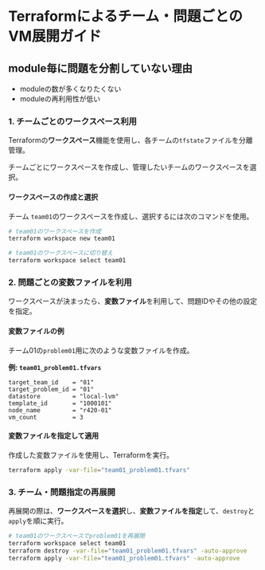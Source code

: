 # Terraformによるチーム・問題ごとのVM展開ガイド

## module毎に問題を分割していない理由

- moduleの数が多くなりたくない
- moduleの再利用性が低い

### 1. チームごとのワークスペース利用

Terraformの**ワークスペース**機能を使用し、各チームの`tfstate`ファイルを分離管理。

チームごとにワークスペースを作成し、管理したいチームのワークスペースを選択。

#### ワークスペースの作成と選択

チーム `team01`のワークスペースを作成し、選択するには次のコマンドを使用。

```bash
# team01のワークスペースを作成
terraform workspace new team01

# team01のワークスペースに切り替え
terraform workspace select team01
```

### 2. 問題ごとの変数ファイルを利用

ワークスペースが決まったら、**変数ファイル**を利用して、問題IDやその他の設定を指定。

#### 変数ファイルの例

チーム01の`problem01`用に次のような変数ファイルを作成。

**例: `team01_problem01.tfvars`**

```hcl
target_team_id    = "01"
target_problem_id = "01"
datastore         = "local-lvm"
template_id       = "1000101"
node_name         = "r420-01"
vm_count          = 3
```

#### 変数ファイルを指定して適用

作成した変数ファイルを使用し、Terraformを実行。

```bash
terraform apply -var-file="team01_problem01.tfvars"
```

### 3. チーム・問題指定の再展開

再展開の際は、**ワークスペースを選択**し、**変数ファイルを指定**して、`destroy`と`apply`を順に実行。

```bash
# team01のワークスペースでproblem01を再展開
terraform workspace select team01
terraform destroy -var-file="team01_problem01.tfvars" -auto-approve
terraform apply -var-file="team01_problem01.tfvars" -auto-approve
```
